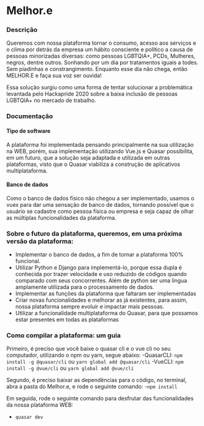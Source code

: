 # Melhor.e

### Descrição
Queremos com nossa plataforma tornar o consumo, acesso aos serviços e o clima por detrás da empresa um hábito consciente e político a causa de pessoas minorizadas diversas: como pessoas LGBTQIA+, PCDs, Mulheres, negros, dentre outros. Sonhando por um dia por tratamentos iguais a todes. Sem piadinhas e constrangimento. Enquanto esse dia não chega, então MELHOR.E e faça sua voz ser ouvida!

Essa solução surgiu como uma forma de tentar solucionar a problemática levantada pelo Hackapride 2020 sobre a baixa inclusão de pessoas LGBTQIA+ no mercado de trabalho.

### Documentação

#### Tipo de software
A plataforma foi implementada pensando principalmente na sua utilização na WEB, porém, sua implementação utilizando Vue.js e Quasar possibilita, em um futuro, que a solução seja adaptada e utilizada em outras plataformas, visto que o Quasar viabiliza a construção de aplicativos multiplataforma.

#### Banco de dados
Como o banco de dados físico não chegou a ser implementado, usamos o vuex para dar uma sensação de banco de dados, tornando possível que o usuário se cadastre como pessoa física ou empresa e seja capaz de olhar as múltiplas funcionalidades da plataforma.

### Sobre o futuro da plataforma, queremos, em uma próxima versão da plataforma:
- Implementar o banco de dados, a fim de tornar a plataforma 100% funcional.
- Utilizar Python e Django para implementá-lo, porque essa dupla é conhecida por trazer velocidade e uso reduzido de códigos quando comparado com seus concorrentes. Além de python ser uma lingua amplamente utilizada para o processamento de dados.
- Implementar as funções da plataforma que faltaram ser implementadas
- Criar novas funcionalidades e melhorar as já existentes, para assim, nossa plataforma sempre evoluir e impactar mais pessoas.
- Utilizar a funcionalidade multiplataforma do Quasar, para que possamos estar presentes em todas as plataformas

### Como compilar a plataforma: um guia
Primeiro, é preciso que você baixe o quasar cli e o vue cli no seu computador, utilizando o npm ou yarn, segue abaixo:
  -QuasarCLI: `npm install -g @quasar/cli` ou `yarn global add @quasar/cli`
  -VueCLI: `npm install -g @vue/cli` ou `yarn global add @vue/cli`
  
Segundo, é preciso baixar as dependências para o código, no terminal, abra a pasta do Melhor.e, e rode o seguinte comando:
 -`npm install`
 
Em seguida, rode o seguinte comando para desfrutar das funcionalidades da nossa plataforma WEB:
- `quasar dev`
 

